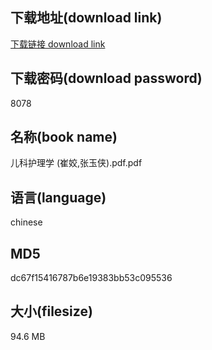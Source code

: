 ## 下载地址(download link)
[下载链接 download link](https://voluble-croquembouche-d321dc.netlify.app/?s=%E5%84%BF%E7%A7%91%E6%8A%A4%E7%90%86%E5%AD%A6+%28%E5%B4%94%E5%A7%A3%2C%E5%BC%A0%E7%8E%89%E4%BE%A0%29.pdf)

## 下载密码(download password)
8078

## 名称(book name)
儿科护理学 (崔姣,张玉侠).pdf.pdf

## 语言(language)
chinese

## MD5
dc67f15416787b6e19383bb53c095536

## 大小(filesize)
94.6 MB
